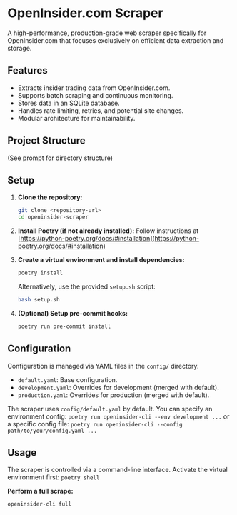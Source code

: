# OpenInsider.com Scraper

A high-performance, production-grade web scraper specifically for OpenInsider.com that focuses exclusively on efficient data extraction and storage.

## Features

- Extracts insider trading data from OpenInsider.com.
- Supports batch scraping and continuous monitoring.
- Stores data in an SQLite database.
- Handles rate limiting, retries, and potential site changes.
- Modular architecture for maintainability.

## Project Structure

(See prompt for directory structure)

## Setup

1.  **Clone the repository:**
    ```bash
    git clone <repository-url>
    cd openinsider-scraper
    ```

2.  **Install Poetry (if not already installed):**
    Follow instructions at [https://python-poetry.org/docs/#installation](https://python-poetry.org/docs/#installation)

3.  **Create a virtual environment and install dependencies:**
    ```bash
    poetry install
    ```
    Alternatively, use the provided `setup.sh` script:
    ```bash
    bash setup.sh
    ```

4.  **(Optional) Setup pre-commit hooks:**
    ```bash
    poetry run pre-commit install
    ```

## Configuration

Configuration is managed via YAML files in the `config/` directory.
- `default.yaml`: Base configuration.
- `development.yaml`: Overrides for development (merged with default).
- `production.yaml`: Overrides for production (merged with default).

The scraper uses `config/default.yaml` by default. You can specify an environment config:
`poetry run openinsider-cli --env development ...`
or a specific config file:
`poetry run openinsider-cli --config path/to/your/config.yaml ...`

## Usage

The scraper is controlled via a command-line interface. Activate the virtual environment first: `poetry shell`

**Perform a full scrape:**
```bash
openinsider-cli full